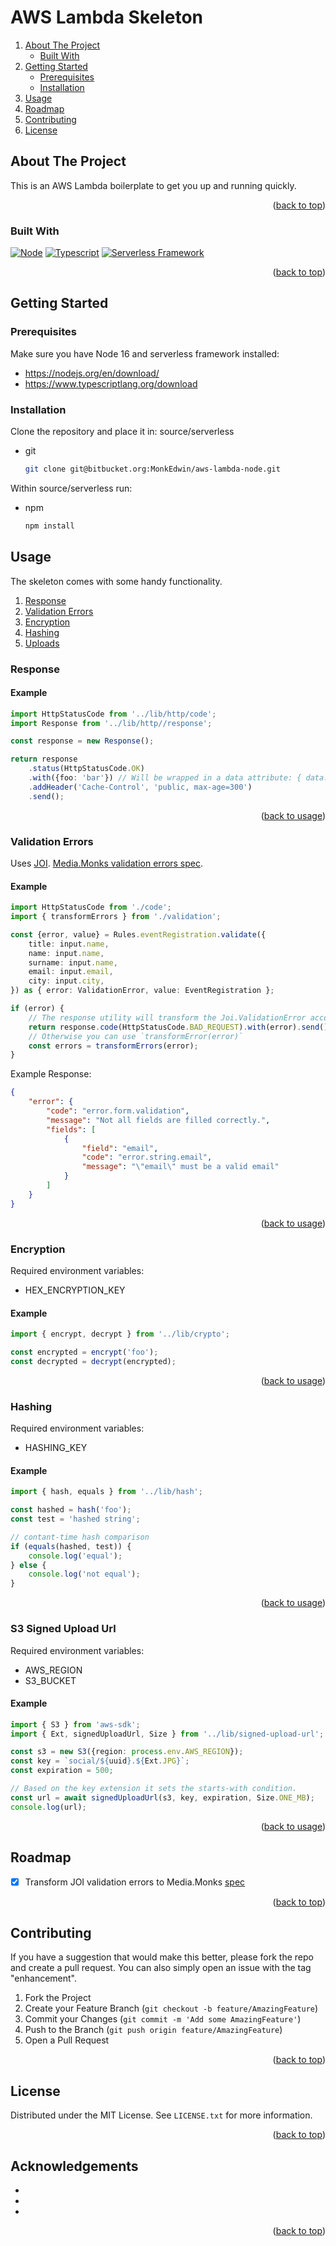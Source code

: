 # AWS Lambda Skeleton

<div id="top"></div>

<!-- PROJECT SHIELDS -->
<!--
*** I'm using markdown "reference style" links for readability.
*** Reference links are enclosed in brackets [ ] instead of parentheses ( ).
*** See the bottom of this document for the declaration of the reference variables
*** for contributors-url, forks-url, etc. This is an optional, concise syntax you may use.
*** https://www.markdownguide.org/basic-syntax/#reference-style-links
-->

<!-- TABLE OF CONTENTS -->
  <ol>
    <li>
      <a href="#about">About The Project</a>
      <ul>
        <li><a href="#built-with">Built With</a></li>
      </ul>
    </li>
    <li>
      <a href="#getting-started">Getting Started</a>
      <ul>
        <li><a href="#prerequisites">Prerequisites</a></li>
        <li><a href="#installation">Installation</a></li>
      </ul>
    </li>
    <li><a href="#usage">Usage</a></li>
    <li><a href="#roadmap">Roadmap</a></li>
    <li><a href="#contributing">Contributing</a></li>
    <li><a href="#license">License</a></li>
  </ol>


<!-- ABOUT THE PROJECT -->

## <a name="about"></a> About The Project

This is an AWS Lambda boilerplate to get you up and running quickly.

<p align="right">(<a href="#top">back to top</a>)</p>

### <a name="built-with"></a> Built With

[![Node][Node.js]][Node-url] [![Typescript][Typescript]][Typescript-url] [![Serverless Framework][Serverless]][Serverless-url]

<p align="right">(<a href="#top">back to top</a>)</p>



<!-- GETTING STARTED -->

## <a name="getting-started"></a> Getting Started

### <a name="prerequisites"></a> Prerequisites

Make sure you have Node 16 and serverless framework installed:

- https://nodejs.org/en/download/
- https://www.typescriptlang.org/download

### <a name="installation"></a> Installation

Clone the repository and place it in: source/serverless

* git
  ```sh
  git clone git@bitbucket.org:MonkEdwin/aws-lambda-node.git
  ```

Within source/serverless run:

* npm
  ```sh
  npm install
  ```

<!-- USAGE EXAMPLES -->

## <a name="usage"></a> Usage

<div id="usage"></div>
The skeleton comes with some handy functionality.

<ol>
    <li><a href="#response">Response</a></li>
    <li><a href="#validation">Validation Errors</a></li>
    <li><a href="#encryption">Encryption</a></li>
    <li><a href="#hashing">Hashing</a></li>
    <li><a href="#s3-signed-upload-url">Uploads</a></li>
</ol>

### <a name="response"></a> Response

#### Example

```typescript
import HttpStatusCode from '../lib/http/code';
import Response from '../lib/http//response';

const response = new Response();

return response
    .status(HttpStatusCode.OK)
    .with({foo: 'bar'}) // Will be wrapped in a data attribute: { data: { foo: 'bar' } }
    .addHeader('Cache-Control', 'public, max-age=300')
    .send();
```

<p align="right">(<a href="#usage">back to usage</a>)</p>

### <a name="validation"></a> Validation Errors

Uses [JOI](https://joi.dev/).
[Media.Monks validation errors spec](https://github.com/mediamonks/documents/blob/master/rest-api-specification.md#223-validation-error).

#### Example

```typescript
import HttpStatusCode from './code';
import { transformErrors } from './validation';

const {error, value} = Rules.eventRegistration.validate({
    title: input.name,
    name: input.name,
    surname: input.name,
    email: input.email,
    city: input.city,
}) as { error: ValidationError, value: EventRegistration };

if (error) {
    // The response utility will transform the Joi.ValidationError according to our specs.
    return response.code(HttpStatusCode.BAD_REQUEST).with(error).send();
    // Otherwise you can use `transformError(error)`
    const errors = transformErrors(error);
}
```
Example Response:
```json
{
    "error": {
        "code": "error.form.validation",
        "message": "Not all fields are filled correctly.",
        "fields": [
            {
                "field": "email",
                "code": "error.string.email",
                "message": "\"email\" must be a valid email"
            }
        ]
    }
}
```

<p align="right">(<a href="#usage">back to usage</a>)</p>

### <a name="encryption"></a> Encryption

Required environment variables:

- HEX_ENCRYPTION_KEY

#### Example

```typescript
import { encrypt, decrypt } from '../lib/crypto';

const encrypted = encrypt('foo');
const decrypted = decrypt(encrypted);

```

<p align="right">(<a href="#usage">back to usage</a>)</p>

### <a name="hashing"></a> Hashing

Required environment variables:

- HASHING_KEY

#### Example

```typescript
import { hash, equals } from '../lib/hash';

const hashed = hash('foo');
const test = 'hashed string';

// contant-time hash comparison
if (equals(hashed, test)) {
    console.log('equal');
} else {
    console.log('not equal');
}
```

<p align="right">(<a href="#usage">back to usage</a>)</p>

### <a name="s3-signed-upload-url"></a> S3 Signed Upload Url

Required environment variables:

- AWS_REGION
- S3_BUCKET

#### Example

```typescript
import { S3 } from 'aws-sdk';
import { Ext, signedUploadUrl, Size } from '../lib/signed-upload-url';

const s3 = new S3({region: process.env.AWS_REGION});
const key = `social/${uuid}.${Ext.JPG}`;
const expiration = 500;

// Based on the key extension it sets the starts-with condition.
const url = await signedUploadUrl(s3, key, expiration, Size.ONE_MB);
console.log(url);
```

<p align="right">(<a href="#usage">back to usage</a>)</p>

<!-- ROADMAP -->

## <a name="roadmap"></a> Roadmap

- [x] Transform JOI validation errors to
  Media.Monks [spec](https://github.com/mediamonks/documents/blob/master/rest-api-specification.md#223-validation-error)

<p align="right">(<a href="#top">back to top</a>)</p>

<!-- CONTRIBUTING -->

## <a name="contributing"></a> Contributing

If you have a suggestion that would make this better, please fork the repo and create a pull request. You can also
simply open an issue with the tag "enhancement".

1. Fork the Project
2. Create your Feature Branch (`git checkout -b feature/AmazingFeature`)
3. Commit your Changes (`git commit -m 'Add some AmazingFeature'`)
4. Push to the Branch (`git push origin feature/AmazingFeature`)
5. Open a Pull Request

<p align="right">(<a href="#top">back to top</a>)</p>



<!-- LICENSE -->

## <a name="licence"></a> License

Distributed under the MIT License. See `LICENSE.txt` for more information.

<p align="right">(<a href="#top">back to top</a>)</p>


<!-- ACKNOWLEDGMENTS -->

## <a name="acknowledgements"></a> Acknowledgements

* []()
* []()
* []()

<p align="right">(<a href="#top">back to top</a>)</p>


<!-- MARKDOWN LINKS & IMAGES -->
<!-- https://www.markdownguide.org/basic-syntax/#reference-style-links -->

[Node.js]: https://img.shields.io/badge/Node-35495E?style=for-the-badge&logo=node.js&logoColor=4FC08D

[Node-url]: https://nodejs.org

[Typescript]: https://img.shields.io/badge/TypeScript-007ACC?style=for-the-badge&logo=typescript&logoColor=white

[Typescript-url]: https://www.typescriptlang.org/docs/

[Serverless]: https://img.shields.io/badge/Serverless-35495E?style=for-the-badge&logo=serverless&logoColor=orange

[Serverless-url]: https://www.serverless.com/framework/docs
